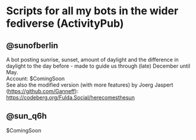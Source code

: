 # Scripts for all my bots in the wider fediverse (ActivityPub)
## @sunofberlin
A bot posting sunrise, sunset, amount of daylight and the difference in daylight to the day before - made to guide us through (late) December until May.<br>
Account: $ComingSoon <br>
See also the modified version (with more features) by Joerg Jaspert (https://github.com/Ganneff):<br>
https://codeberg.org/Fulda.Social/herecomesthesun
## @sun_q6h
$ComingSoon
